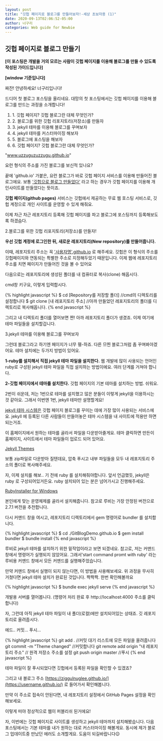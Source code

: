 ```yaml
---
layout: post
title: "깃헙 페이지로 블로그를 만들어보자!-세상 초보자용 (1)"
date: 2020-09-13T02:06:52-05:00
author: 너구리
categories: Web guide for Newbie
---
```


<h2>깃헙 페이지로 블로그 만들기</h2>

<b>[이 포스팅은 개발을 거의 모르는 사람이 깃헙 페이지를 이용해 블로그를 만들 수 있도록 작성된 가이드입니다]</b>

<b>[window 기준입니다]</b>

짜잔! 안녕하세요! 너구리입니다!

드디어 첫 블로그 포스팅을 올리네요. 대망의 첫 포스팅에서는 깃헙 페이지를 이용해 블로그를 만드는 과정을 소개합니다!

<ol>
<li>1. 깃헙 페이지? 깃헙 블로그란 대체 무엇인가?</li>
<li>2. 블로그를 위한 깃헙 리포지토리(저장소)를 만들자</li>
<li>3. jekyll 테마를 이용해 블로그를 꾸며보자</li>
<li>4. jekyll 테마를 커스터마이징 해보자</li>
<li>5. 블로그에 포스팅을 해보자</li>
<li>6. 깃헙 페이지? 깃헙 블로그란 대체 무엇인가?</li>
</ol>

"www.uzzuguzuzzugu.github.io"

요런 형식의 주소를 가진 블로그를 보신적 있나요?

끝에 'github.io' 가붙은, 요런 블로그가 바로 깃헙 페이지 서비스를 이용해 만들어진 블로그에요. 보통 <ins>'깃헙으로 블로그 만들었다'</ins> 라고 하는 경우가 깃헙 페이지를 이용해 개인사이트를 만들었다는 뜻이죠.

<b>깃헙 페이지(github pages)</b> 서비스는 깃헙에서 제공하는 무료 웹 호스팅 서비스로, 깃헙 계정으로 개인 사이트를 운영할 수 있게 해줘요.

이제 차근 차근 레포지토리 등록해 깃헙 페이지를 파고 블로그에 포스팅까지 등록해보도록 하겠슴다.

2.블로그를 위한 깃헙 리포지토리(저장소)를 만들자!

<b> 우선 깃헙 계정에 로그인한 뒤, 새로운 레포지토리(New repository)를 만들어줍니다. </b>

이때, 레포지토리 주소는 꼭 <ins>'사용자명'.github.io</ins> 로 해주세요.
깃헙은 이 형식의 주소를 깃헙페이지와 연동되는 특별한 주소로 지정해두었기 때문입니다.
이제 웹에 레포지토리 주소를 치면 페이지가 만들어진 것을 볼 수 있어요

다음으로는 레포지토리에 생성된 폴더를 내 컴퓨터로 복사(clone) 해옵시다.

cmd창 키구요, 이렇게 입력합시다.

{% highlight javascript %}
$ cd [Repository를 저장할 폴더] //cmd의 디렉토리를 설정합니다
$ git clone [내 레포지토리 주소] //아까 만들었던 레포지토리의 폴더를 디렉토리로 복사해옵니다.
{% end javascript %}

그리고 내 디렉토리 폴더를 열어보면 짠! 아까 레포지토리 폴더가 생겼죠. 이제 여기에 테마 파일들을 설치할겁니다.

3.jekyll 테마를 이용해 블로그를 꾸며보자

그런데 블로그라고 하기엔 페이지가 너무 휑-하죠.
다른 므찐 블로그처럼 좀 꾸며봐야겠어요.
테마 설치에는 두가지 방법이 있어요.

<b>1-ruby를 설치해서 직접 jekyll 테마 파일을 설치한다.</b>
웹 개발에 많이 사용되는 언어인 ruby로 구성된 jekyll 테마 파일을 직접 설치하는 방법이에요. 여러 단계를 거쳐야 합니다.

<b>2-깃헙 페이지에서 테마를 설치한다.</b>
깃헙 페이지의 기본 테마를 설치하는 방법. 쉬워요.

2번이 쉬운데, 저는 1번으로 테마를 설치했고 많은 분들이 이렇게 jekyll을 이용하시는 것 같아요. 그래서 이번엔 1번, jekyll 테마만 설명할게요!

<ins>jekyll 테마 시스템은</ins> 깃헙 페이지 블로그를 꾸미는 데에 가장 많이 사용되는 서비스에요. jekyll 에 등록된 다른 사람들이 만들어놓은 테마 시스템을 내 사이트에 적용만 하면 되는거죠.

이 홈페이지에서 원하는 테마를 골라서 파일을 다운받아줄게요.
테마 클릭하면 만든이 홈페이지, 사이트에서 테마 파일들이 업로드 되어 있어요.

[Jekyll Themes](http://jekyllthemes.org/)

보통 zip파일로 다운받아 질텐데요, 압축 푸시고 내부 파일들을 모두 내 레포지토리 주소의 폴더로 복사해주세요.

자, 이제 설치를 해보.. 기 전에 ruby 를 설치해줘야합니다.
앞서 언급했듯, jekyll은 ruby 로 구성되어있거든요.
ruby 설치되어 있는 분은 넘어가시고 진행해주세요.

[RubyInstaller for Windows](https://rubyinstaller.org/)

본인에게 맞는 운영체제를 골라서 설치해줍니다. 참고로 루비는 가장 안정된 버전으로 2.7.1 버전을 추천합니다.

다시 커맨드 창을 여시고, 레포지토리 디렉토리에서 gem 명령어로 bundler 를 설치합니다.

{% highlight javascript %}
$ cd ./GitBlogDemo.github.io
$ gem install bundler
\$ bundle install
{% end javascript %}

루비로 jekyll 테마를 설치하기 위한 밑작업이라고 보면 되겠네요.
참고로, 저는 커맨드 창에서 명령어가 실행되지 않았어요. 그래서'start command promt with ruby' 라는 루비용 커맨드 창에서 모든 커맨드를 실행해주었습니다.

만약 커맨드 창에서 실행이 되지 않는다면, 이 방법을 사용해보세요.
위 과정을 무사히 거쳤다면 jekyll 테마 설치가 완료된 것입니다. 짝짝짝.
한번 확인해볼까요

{% highlight javascript %}
\$ bundle exec jekyll serve
{% end javascript %}

개발용 서버를 열어봅니다. (명령어 처리 완료 후 http://localhost:4000 주소를 클릭합니다)

자, 그런데 아직 jekyll 테마 파일이 내 폴더(로컬)에만 설치되어있는 상태죠. 깃 레포지토리로 올려줍시다.

에드.. 커밋... 푸시...

{% highlight javascript %}
git add . //커밋 대기 리스트에 모든 파일을 올려줍니다
git commit -m "Theme changed" //커밋합니다
git remote add origin "내 레포지토리 주소" // 원격 저장소 주소를 설정
git push origin master //푸시
{% end javascript %}

테마 파일이 잘 푸시되었다면 깃헙에서 등록된 파일을 확인할 수 있겠죠?

그리고 내 블로그 주소
[https://ziggulnuglee.github.io/](https://username.github.io/)
로 들어가서 확인해봅니다.

만약 이 주소로 접속이 안된다면, 내 레포지토리 설정에서 GitHub Pages 설정을 확인해보세요.

이렇게 떠야 정상적으로 웹이 퍼블리쉬 된거에요!

자, 이번에는 깃헙 페이지로 사이트를 생성하고 jekyll 테마까지 설치해봤습니다. 다음 포스팅에서는 기본 테마를 내가 원하는 대로 커스터마이징 해볼게요. 동시에 제가 블로그 업데이트중 만났던 에러도 소개할게요. 도움이 되길바랍니다😉
